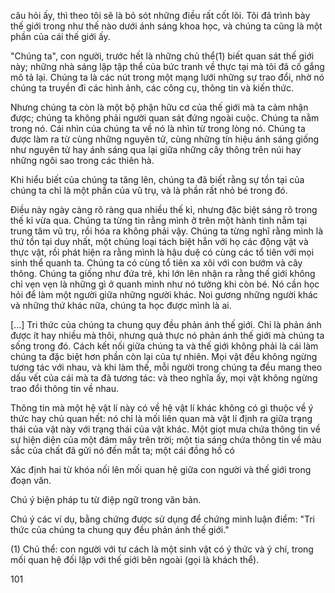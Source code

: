câu hỏi ấy, thì theo tôi sẽ là bỏ sót những điều rất cốt lõi. Tôi đã trình bày thế giới trong như thế nào dưới ánh sáng khoa học, và chúng ta cũng là một phần của cái thế giới ấy.

"Chúng ta", con người, trước hết là những chủ thể(1) biết quan sát thế giới này; những nhà sáng lập tập thể của bức tranh về thực tại mà tôi đã cố gắng mô tả lại. Chúng ta là các nút trong một mạng lưới những sự trao đổi, nhờ nó chúng ta truyền đi các hình ảnh, các công cụ, thông tin và kiến thức.

Nhưng chúng ta còn là một bộ phận hữu cơ của thế giới mà ta cảm nhận được; chúng ta không phải người quan sát đứng ngoài cuộc. Chúng ta nằm trong nó. Cái nhìn của chúng ta về nó là nhìn từ trong lòng nó. Chúng ta được làm ra từ cùng những nguyên tử, cùng những tín hiệu ánh sáng giống như nguyên tử hay ánh sáng qua lại giữa những cây thông trên núi hay những ngôi sao trong các thiên hà.

Khi hiểu biết của chúng ta tăng lên, chúng ta đã biết rằng sự tồn tại của chúng ta chỉ là một phần của vũ trụ, và là phần rất nhỏ bé trong đó.

Điều này ngày càng rõ ràng qua nhiều thế kỉ, nhưng đặc biệt sáng rõ trong thế kỉ vừa qua. Chúng ta từng tin rằng mình ở trên một hành tinh nằm tại trung tâm vũ trụ, rồi hóa ra không phải vậy. Chúng ta từng nghĩ rằng mình là thứ tồn tại duy nhất, một chủng loại tách biệt hẳn với họ các động vật và thực vật, rồi phát hiện ra rằng mình là hậu duệ có cùng các tổ tiên với mọi sinh thể quanh ta. Chúng ta có cùng tổ tiên xa xôi với con bướm và cây thông. Chúng ta giống như đứa trẻ, khi lớn lên nhận ra rằng thế giới không chỉ vẹn vẹn là những gì ở quanh mình như nó tưởng khi còn bé. Nó cần học hỏi để làm một người giữa những người khác. Noi gương những người khác và những thứ khác nữa, chúng ta học được mình là ai.

[...] Tri thức của chúng ta chung quy đều phản ánh thế giới. Chỉ là phản ánh được ít hay nhiều mà thôi, nhưng quả thực nó phản ánh thế giới mà chúng ta sống trong đó. Cách kết nối giữa chúng ta và thế giới không phải là cái làm chúng ta đặc biệt hơn phần còn lại của tự nhiên. Mọi vật đều không ngừng tương tác với nhau, và khi làm thế, mỗi người trong chúng ta đều mang theo dấu vết của cái mà ta đã tương tác: và theo nghĩa ấy, mọi vật không ngừng trao đổi thông tin về nhau.

Thông tin mà một hệ vật lí này có về hệ vật lí khác không có gì thuộc về ý thức hay chủ quan hết: nó chỉ là mối liên quan mà vật lí định ra giữa trạng thái của vật này với trạng thái của vật khác. Một giọt mưa chứa thông tin về sự hiện diện của một đám mây trên trời; một tia sáng chứa thông tin về màu sắc của chất đã gửi nó đến mắt ta; một cái đồng hồ có

Xác định hai từ khóa nối lên mối quan hệ giữa con người và thế giới trong đoạn văn.

Chú ý biện pháp tu từ điệp ngữ trong văn bản.

Chú ý các ví dụ, bằng chứng được sử dụng để chứng minh luận điểm: "Tri thức của chúng ta chung quy đều phản ánh thế giới."

(1) Chủ thể: con người với tư cách là một sinh vật có ý thức và ý chí, trong mối quan hệ đối lập với thế giới bên ngoài (gọi là khách thể).

101
